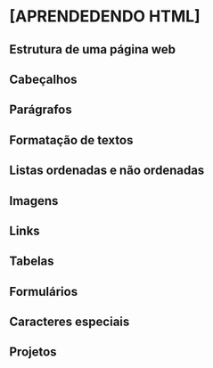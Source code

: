 # [APRENDEDENDO HTML]


## Estrutura de uma página web
## Cabeçalhos
## Parágrafos
## Formatação de textos
## Listas ordenadas e não ordenadas
## Imagens
## Links
## Tabelas
## Formulários
## Caracteres especiais
## Projetos
